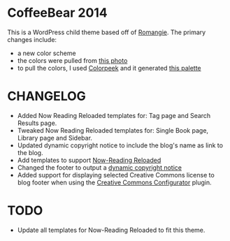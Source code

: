 CoffeeBear 2014
================================

This is a WordPress child theme based off of [Romangie](http://themes.tobscore.com/romangie/). The primary changes include:
* a new color scheme
 * the colors were pulled from [this photo](http://www.flickr.com/photos/manzabar/11317172075/)
 * to pull the colors, I used [Colorpeek](http://colorpeek.com/) and it generated [this palette](http://colorpeek.com/#b8703f,1e1612,6e4a31,4b3223,eacc7d,52543b,879759,514a44)

CHANGELOG
================================
* Added Now Reading Reloaded templates for: Tag page and Search Results page.
* Tweaked Now Reading Reloaded templates for: Single Book page, Library page and Sidebar.
* Updated dynamic copyright notice to include the blog's name as link to the blog.
* Add templates to support [Now-Reading Reloaded](http://wordpress.org/plugins/now-reading-reloaded/)
* Changed the footer to output a [dynamic copyright notice](http://www.wpbeginner.com/wp-tutorials/how-to-add-a-dynamic-copyright-date-in-wordpress-footer/)
* Added support for displaying selected Creative Commons license to blog footer when using the [Creative Commons Configurator](http://wordpress.org/plugins/creative-commons-configurator-1/) plugin.

TODO
================================
* Update all templates for Now-Reading Reloaded to fit this theme.